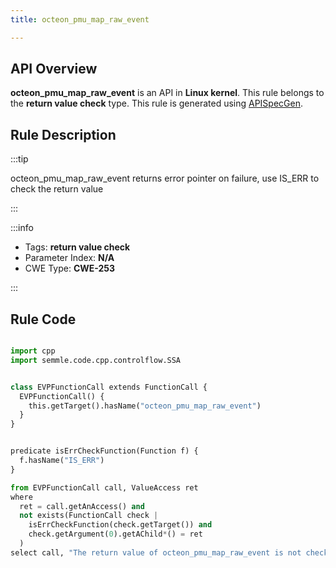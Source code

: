 ```yaml
---
title: octeon_pmu_map_raw_event

---
```



## API Overview
**octeon_pmu_map_raw_event** is an API in **Linux kernel**. This rule belongs to the **return value check** type. This rule is generated using [APISpecGen](../../tools/APISpecGen).
## Rule Description

:::tip

octeon_pmu_map_raw_event returns error pointer on failure, use IS_ERR to check the return value

:::

:::info

- Tags: **return value check**
- Parameter Index: **N/A**
- CWE Type: **CWE-253**

:::

## Rule Code
```python

import cpp
import semmle.code.cpp.controlflow.SSA


class EVPFunctionCall extends FunctionCall {
  EVPFunctionCall() {
    this.getTarget().hasName("octeon_pmu_map_raw_event")
  }
}


predicate isErrCheckFunction(Function f) {
  f.hasName("IS_ERR") 
}

from EVPFunctionCall call, ValueAccess ret
where
  ret = call.getAnAccess() and
  not exists(FunctionCall check |
    isErrCheckFunction(check.getTarget()) and
    check.getArgument(0).getAChild*() = ret
  )
select call, "The return value of octeon_pmu_map_raw_event is not checked with IS_ERR."
    
```